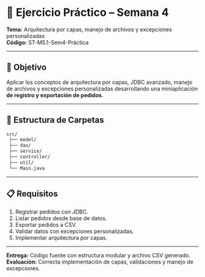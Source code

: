 # 🧩 Ejercicio Práctico – Semana 4  
**Tema:** Arquitectura por capas, manejo de archivos y excepciones personalizadas  
**Código:** ST-M5.1-Sem4-Práctica  

---

## 🎯 Objetivo  
Aplicar los conceptos de arquitectura por capas, JDBC avanzado, manejo de archivos y excepciones personalizadas desarrollando una miniaplicación **de registro y exportación de pedidos**.

---

## 🧱 Estructura de Carpetas
```bash
src/
 ├── model/
 ├── dao/
 ├── service/
 ├── controller/
 ├── util/
 └── Main.java
```

---

## 📋 Requisitos
1. Registrar pedidos con JDBC.
2. Listar pedidos desde base de datos.
3. Exportar pedidos a CSV.
4. Validar datos con excepciones personalizadas.
5. Implementar arquitectura por capas.

---

**Entrega:** Código fuente con estructura modular y archivo CSV generado.
**Evaluación:** Correcta implementación de capas, validaciones y manejo de excepciones.